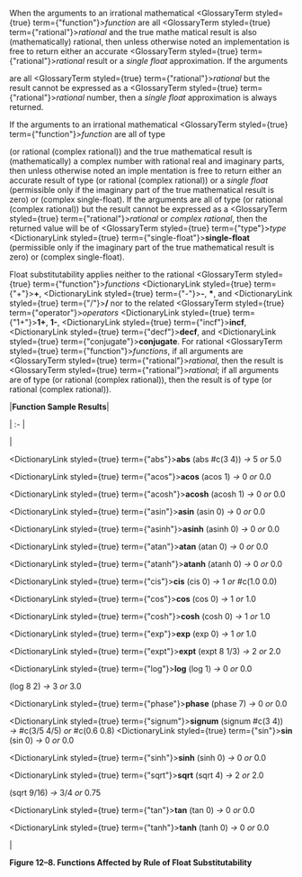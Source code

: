  



When the arguments to an irrational mathematical <GlossaryTerm styled={true} term={"function"}><i>function</i></GlossaryTerm> are all <GlossaryTerm styled={true} term={"rational"}><i>rational</i></GlossaryTerm> and the true mathe matical result is also (mathematically) rational, then unless otherwise noted an implementation is free to return either an accurate <GlossaryTerm styled={true} term={"rational"}><i>rational</i></GlossaryTerm> result or a *single float* approximation. If the arguments 



are all <GlossaryTerm styled={true} term={"rational"}><i>rational</i></GlossaryTerm> but the result cannot be expressed as a <GlossaryTerm styled={true} term={"rational"}><i>rational</i></GlossaryTerm> number, then a *single float* approximation is always returned. 



If the arguments to an irrational mathematical <GlossaryTerm styled={true} term={"function"}><i>function</i></GlossaryTerm> are all of type 



(or rational (complex rational)) and the true mathematical result is (mathematically) a complex number with rational real and imaginary parts, then unless otherwise noted an imple mentation is free to return either an accurate result of type (or rational (complex rational)) or a *single float* (permissible only if the imaginary part of the true mathematical result is zero) or (complex single-float). If the arguments are all of type (or rational (complex rational)) but the result cannot be expressed as a <GlossaryTerm styled={true} term={"rational"}><i>rational</i></GlossaryTerm> or *complex rational*, then the returned value will be of <GlossaryTerm styled={true} term={"type"}><i>type</i></GlossaryTerm> <DictionaryLink styled={true} term={"single-float"}><b>single-float</b></DictionaryLink> (permissible only if the imaginary part of the true mathematical result is zero) or (complex single-float). 



Float substitutability applies neither to the rational <GlossaryTerm styled={true} term={"function"}><i>functions</i></GlossaryTerm> <DictionaryLink styled={true} term={"+"}><b>+</b></DictionaryLink>, <DictionaryLink styled={true} term={"-"}><b>-</b></DictionaryLink>, **\***, and <DictionaryLink styled={true} term={"/"}><b>/</b></DictionaryLink> nor to the related <GlossaryTerm styled={true} term={"operator"}><i>operators</i></GlossaryTerm> <DictionaryLink styled={true} term={"1+"}><b>1+</b></DictionaryLink>, **1-**, <DictionaryLink styled={true} term={"incf"}><b>incf</b></DictionaryLink>, <DictionaryLink styled={true} term={"decf"}><b>decf</b></DictionaryLink>, and <DictionaryLink styled={true} term={"conjugate"}><b>conjugate</b></DictionaryLink>. For rational <GlossaryTerm styled={true} term={"function"}><i>functions</i></GlossaryTerm>, if all arguments are <GlossaryTerm styled={true} term={"rational"}><i>rational</i></GlossaryTerm>, then the result is <GlossaryTerm styled={true} term={"rational"}><i>rational</i></GlossaryTerm>; if all arguments are of type (or rational (complex rational)), then the result is of type (or rational (complex rational)). 







 



 



|**Function Sample Results**|

| :- |

|<p><DictionaryLink styled={true} term={"abs"}><b>abs</b></DictionaryLink> (abs #c(3 4)) *→* 5 *or* 5.0 </p><p><DictionaryLink styled={true} term={"acos"}><b>acos</b></DictionaryLink> (acos 1) *→* 0 *or* 0.0 </p><p><DictionaryLink styled={true} term={"acosh"}><b>acosh</b></DictionaryLink> (acosh 1) *→* 0 *or* 0.0 </p><p><DictionaryLink styled={true} term={"asin"}><b>asin</b></DictionaryLink> (asin 0) *→* 0 *or* 0.0 </p><p><DictionaryLink styled={true} term={"asinh"}><b>asinh</b></DictionaryLink> (asinh 0) *→* 0 *or* 0.0 </p><p><DictionaryLink styled={true} term={"atan"}><b>atan</b></DictionaryLink> (atan 0) *→* 0 *or* 0.0 </p><p><DictionaryLink styled={true} term={"atanh"}><b>atanh</b></DictionaryLink> (atanh 0) *→* 0 *or* 0.0 </p><p><DictionaryLink styled={true} term={"cis"}><b>cis</b></DictionaryLink> (cis 0) *→* 1 *or* #c(1.0 0.0) </p><p><DictionaryLink styled={true} term={"cos"}><b>cos</b></DictionaryLink> (cos 0) *→* 1 *or* 1.0 </p><p><DictionaryLink styled={true} term={"cosh"}><b>cosh</b></DictionaryLink> (cosh 0) *→* 1 *or* 1.0 </p><p><DictionaryLink styled={true} term={"exp"}><b>exp</b></DictionaryLink> (exp 0) *→* 1 *or* 1.0 </p><p><DictionaryLink styled={true} term={"expt"}><b>expt</b></DictionaryLink> (expt 8 1/3) *→* 2 *or* 2.0 </p><p><DictionaryLink styled={true} term={"log"}><b>log</b></DictionaryLink> (log 1) *→* 0 *or* 0.0 </p><p>(log 8 2) *→* 3 *or* 3.0 </p><p><DictionaryLink styled={true} term={"phase"}><b>phase</b></DictionaryLink> (phase 7) *→* 0 *or* 0.0 </p><p><DictionaryLink styled={true} term={"signum"}><b>signum</b></DictionaryLink> (signum #c(3 4)) *→* #c(3/5 4/5) *or* #c(0.6 0.8) <DictionaryLink styled={true} term={"sin"}><b>sin</b></DictionaryLink> (sin 0) *→* 0 *or* 0.0 </p><p><DictionaryLink styled={true} term={"sinh"}><b>sinh</b></DictionaryLink> (sinh 0) *→* 0 *or* 0.0 </p><p><DictionaryLink styled={true} term={"sqrt"}><b>sqrt</b></DictionaryLink> (sqrt 4) *→* 2 *or* 2.0 </p><p>(sqrt 9/16) *→* 3/4 *or* 0.75 </p><p><DictionaryLink styled={true} term={"tan"}><b>tan</b></DictionaryLink> (tan 0) *→* 0 *or* 0.0 </p><p><DictionaryLink styled={true} term={"tanh"}><b>tanh</b></DictionaryLink> (tanh 0) *→* 0 *or* 0.0</p>|





**Figure 12–8. Functions Affected by Rule of Float Substitutability** 




